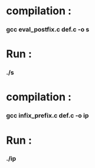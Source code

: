 # compilation : 

### gcc eval_postfix.c def.c -o s 

# Run : 
### ./s 


# compilation : 

### gcc infix_prefix.c def.c -o ip

# Run : 
### ./ip

